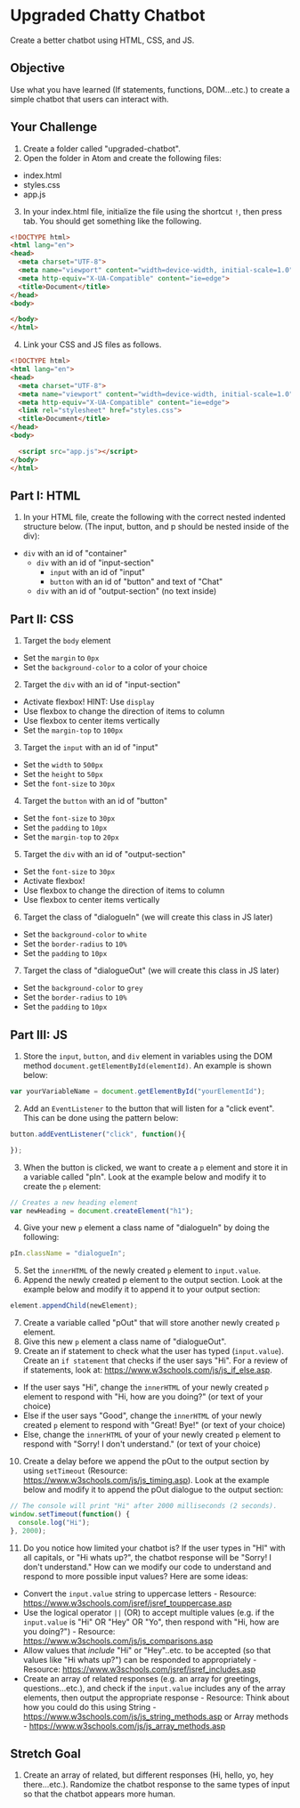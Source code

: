 # Upgraded Chatty Chatbot

Create a better chatbot using HTML, CSS, and JS.

## Objective
Use what you have learned (If statements, functions, DOM...etc.) to create a simple chatbot that users can interact with.

## Your Challenge
1. Create a folder called "upgraded-chatbot".
2. Open the folder in Atom and create the following files:
  * index.html
  * styles.css
  * app.js
3. In your index.html file, initialize the file using the shortcut ```!```, then press tab. You should get something like the following.

``` html
<!DOCTYPE html>
<html lang="en">
<head>
  <meta charset="UTF-8">
  <meta name="viewport" content="width=device-width, initial-scale=1.0">
  <meta http-equiv="X-UA-Compatible" content="ie=edge">
  <title>Document</title>
</head>
<body>

</body>
</html>
```

4. Link your CSS and JS files as follows.

``` html
<!DOCTYPE html>
<html lang="en">
<head>
  <meta charset="UTF-8">
  <meta name="viewport" content="width=device-width, initial-scale=1.0">
  <meta http-equiv="X-UA-Compatible" content="ie=edge">
  <link rel="stylesheet" href="styles.css">
  <title>Document</title>
</head>
<body>

  <script src="app.js"></script>
</body>
</html>
```

## Part I: HTML
1. In your HTML file, create the following with the correct nested indented structure below. (The input, button, and p should be nested inside of the div):
  * ```div``` with an id of "container"
    * ```div``` with an id of "input-section"
      * ```input``` with an id of "input"
      * ```button``` with an id of "button" and text of "Chat"
    * ```div``` with an id of "output-section" (no text inside)

## Part II: CSS
1. Target the ```body``` element
  * Set the ```margin``` to ```0px```
  * Set the ```background-color``` to a color of your choice
2. Target the ```div``` with an id of "input-section"
  * Activate flexbox! HINT: Use ```display```
  * Use flexbox to change the direction of items to column
  * Use flexbox to center items vertically
  * Set the ```margin-top``` to ```100px```
3. Target the ```input``` with an id of "input"
  * Set the ```width``` to ```500px```
  * Set the ```height``` to ```50px```
  * Set the ```font-size``` to ```30px```
4. Target the ```button``` with an id of "button"
  * Set the ```font-size``` to ```30px```
  * Set the ```padding``` to ```10px```
  * Set the ```margin-top``` to ```20px```
5. Target the ```div``` with an id of "output-section"
  * Set the ```font-size``` to ```30px```
  * Activate flexbox!
  * Use flexbox to change the direction of items to column
  * Use flexbox to center items vertically
6. Target the class of "dialogueIn" (we will create this class in JS later)
  * Set the ```background-color``` to ```white```
  * Set the ```border-radius``` to ```10%```
  * Set the ```padding``` to ```10px```
7. Target the class of "dialogueOut" (we will create this class in JS later)
  * Set the ```background-color``` to ```grey```
  * Set the ```border-radius``` to ```10%```
  * Set the ```padding``` to ```10px```

## Part III: JS
1. Store the ```input```, ```button```, and ```div``` element in variables using the DOM method ```document.getElementById(elementId)```. An example is shown below:

``` javascript
var yourVariableName = document.getElementById("yourElementId");
```

2. Add an ```EventListener``` to the button that will listen for a "click event". This can be done using the pattern below:

``` javascript
button.addEventListener("click", function(){

});
```

3. When the button is clicked, we want to create a ```p``` element and store it in a variable called "pIn". Look at the example below and modify it to create the ```p``` element:

``` javascript
// Creates a new heading element
var newHeading = document.createElement("h1");
```

4. Give your new ```p``` element a class name of "dialogueIn" by doing the following:

``` javascript
pIn.className = "dialogueIn";
```

5. Set the ```innerHTML``` of the newly created ```p``` element to ```input.value```.
6. Append the newly created p element to the output section. Look at the example below and modify it to append it to your output section:

``` javascript
element.appendChild(newElement);
```

7. Create a variable called "pOut" that will store another newly created ```p``` element.
8. Give this new ```p``` element a class name of "dialogueOut".
9. Create an if statement to check what the user has typed (```input.value```). Create an ```if statement``` that checks if the user says "Hi". For a review of if statements, look at: https://www.w3schools.com/js/js_if_else.asp.
  * If the user says "Hi", change the ```innerHTML``` of your newly created ```p``` element to respond with "Hi, how are you doing?" (or text of your choice)
  * Else if the user says "Good", change the ```innerHTML``` of your newly created ```p``` element to respond with "Great! Bye!" (or text of your choice)
  * Else, change the ```innerHTML``` of your of your newly created ```p``` element to respond with "Sorry! I don't understand." (or text of your choice)
10. Create a delay before we append the pOut to the output section by using ```setTimeout``` (Resource: https://www.w3schools.com/js/js_timing.asp). Look at the example below and modify it to append the pOut dialogue to the output section:

``` javascript
// The console will print "Hi" after 2000 milliseconds (2 seconds).
window.setTimeout(function() {
  console.log("Hi");
}, 2000);
```

11. Do you notice how limited your chatbot is? If the user types in "HI" with all capitals, or "Hi whats up?", the chatbot response will be "Sorry! I don't understand." How can we modify our code to understand and respond to more possible input values? Here are some ideas:
  * Convert the ```input.value``` string to uppercase letters - Resource: https://www.w3schools.com/jsref/jsref_touppercase.asp  
  * Use the logical operator ```||``` (OR) to accept multiple values (e.g. if the ```input.value``` is "Hi" OR "Hey" OR "Yo", then respond with "Hi, how are you doing?") - Resource: https://www.w3schools.com/js/js_comparisons.asp
  * Allow values that *include* "Hi" or "Hey"..etc. to be accepted (so that values like "Hi whats up?") can be responded to appropriately - Resource: https://www.w3schools.com/jsref/jsref_includes.asp
  * Create an array of related responses (e.g. an array for greetings, questions...etc.), and check if the ```input.value``` includes any of the array elements, then output the appropriate response - Resource: Think about how you could do this using String - https://www.w3schools.com/js/js_string_methods.asp or Array methods - https://www.w3schools.com/js/js_array_methods.asp

## Stretch Goal

1. Create an array of related, but different responses (Hi, hello, yo, hey there...etc.). Randomize the chatbot response to the same types of input so that the chatbot appears more human.

